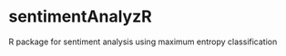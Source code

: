 sentimentAnalyzR
================

R package for sentiment analysis using maximum entropy classification

